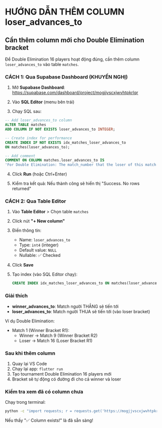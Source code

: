 # HƯỚNG DẪN THÊM COLUMN loser_advances_to

## Cần thêm column mới cho Double Elimination bracket

Để Double Elimination 16 players hoạt động đúng, cần thêm column `loser_advances_to` vào table `matches`.

### CÁCH 1: Qua Supabase Dashboard (KHUYẾN NGHỊ)

1. Mở **Supabase Dashboard**: https://supabase.com/dashboard/project/mogjjvscxjwvhtpkrlqr

2. Vào **SQL Editor** (menu bên trái)

3. Chạy SQL sau:

```sql
-- Add loser_advances_to column
ALTER TABLE matches 
ADD COLUMN IF NOT EXISTS loser_advances_to INTEGER;

-- Create index for performance
CREATE INDEX IF NOT EXISTS idx_matches_loser_advances_to 
ON matches(loser_advances_to);

-- Add comment
COMMENT ON COLUMN matches.loser_advances_to IS 
'For Double Elimination: The match_number that the loser of this match advances to. NULL if loser is eliminated.';
```

4. Click **Run** (hoặc Ctrl+Enter)

5. Kiểm tra kết quả: Nếu thành công sẽ hiển thị "Success. No rows returned"

### CÁCH 2: Qua Table Editor

1. Vào **Table Editor** > Chọn table `matches`

2. Click nút **"+ New column"**

3. Điền thông tin:
   - Name: `loser_advances_to`
   - Type: `int4` (integer)
   - Default value: `NULL`
   - Nullable: ✅ Checked

4. Click **Save**

5. Tạo index (vào SQL Editor chạy):
   ```sql
   CREATE INDEX idx_matches_loser_advances_to ON matches(loser_advances_to);
   ```

### Giải thích

- **winner_advances_to**: Match người THẮNG sẽ tiến tới
- **loser_advances_to**: Match người THUA sẽ tiến tới (vào loser bracket)

Ví dụ Double Elimination:
- Match 1 (Winner Bracket R1):
  - Winner → Match 9 (Winner Bracket R2)
  - Loser → Match 16 (Loser Bracket R1)

### Sau khi thêm column

1. Quay lại VS Code
2. Chạy lại app: `flutter run`
3. Tạo tournament Double Elimination 16 players mới
4. Bracket sẽ tự động có đường đi cho cả winner và loser

### Kiểm tra xem đã có column chưa

Chạy trong terminal:
```bash
python -c "import requests; r = requests.get('https://mogjjvscxjwvhtpkrlqr.supabase.co/rest/v1/matches?limit=1&select=loser_advances_to', headers={'apikey': 'eyJhbGciOiJIUzI1NiIsInR5cCI6IkpXVCJ9.eyJpc3MiOiJzdXBhYmFzZSIsInJlZiI6Im1vZ2pqdnNjeGp3dmh0cGtybHFyIiwicm9sZSI6ImFub24iLCJpYXQiOjE3NTc5MTk1ODAsImV4cCI6MjA3MzQ5NTU4MH0.u1urXd3uiT0fuqWlJ1Nhp7uJhgdiyOdLSdSWJWczHoQ'}); print('✅ Column exists!' if r.ok else '❌ Column missing')"
```

Nếu thấy "✅ Column exists!" là đã sẵn sàng!

